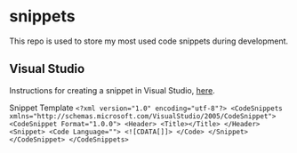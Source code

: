 # snippets

This repo is used to store my most used code snippets during development.

## Visual Studio 

Instructions for creating a snippet in Visual Studio, [here](https://docs.microsoft.com/en-us/visualstudio/ide/walkthrough-creating-a-code-snippet?view=vs-2022).

Snippet Template 
`<?xml version="1.0" encoding="utf-8"?>
<CodeSnippets xmlns="http://schemas.microsoft.com/VisualStudio/2005/CodeSnippet">
    <CodeSnippet Format="1.0.0">
        <Header>
            <Title></Title>
        </Header>
        <Snippet>
            <Code Language="">
                <![CDATA[]]>
            </Code>
        </Snippet>
    </CodeSnippet>
</CodeSnippets>`

